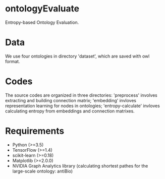 # ontologyEvaluate
Entropy-based Ontology Evaluation. 

# Data
We use four ontologies in directory 'dataset', which are saved with owl format. 

# Codes
The source codes are organized in three directories: 'preprocess' involves extracting and building connection matrix; 'embedding' invloves representation learning for nodes in ontologies; 'entropy-calculate' invloves calculating entropy from embeddings and connection matrixes.

# Requirements
- Python (>=3.5)
- TensorFlow (>=1.4)
- scikit-learn (>=0.18)
- Matplotlib (>=2.0.0)
- NVIDIA Graph Analytics library (calculating shortest pathes for the large-scale ontology: antiBio)
